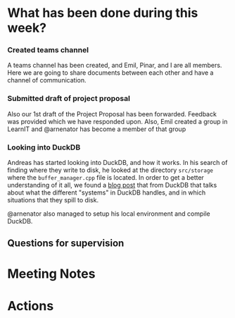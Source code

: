 # What has been done during this week?

### Created teams channel
A teams channel has been created, and Emil, Pinar, and I are all members. Here we are going to share documents between each other and have a channel of communication.

### Submitted draft of project proposal 
Also our 1st draft of the Project Proposal has been forwarded. Feedback was provided which we have responded upon. Also, Emil created a group in LearnIT and @arnenator has become a member of that group 

### Looking into DuckDB
Andreas has started looking into DuckDB, and how it works. In his search of finding where they write to disk, he looked at the directory `src/storage` where the `buffer_manager.cpp` file is located. In order to get a better understanding of it all, we found a [blog post](https://duckdb.org/2024/07/09/memory-management.html) that from DuckDB that talks about what the different "systems" in DuckDB handles, and in which situations that they spill to disk.

@arnenator also managed to setup his local environment and compile DuckDB.

## Questions for supervision

# Meeting Notes

# Actions